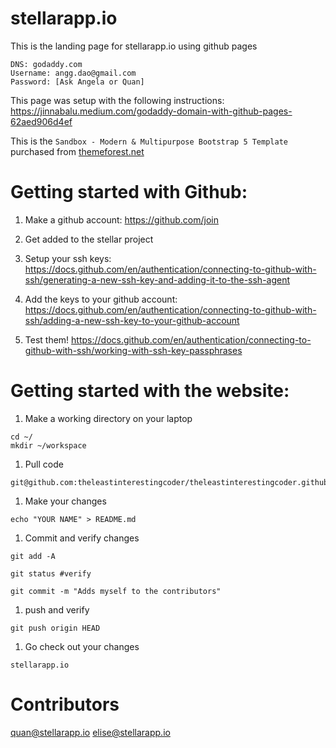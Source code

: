 stellarapp.io
========
This is the landing page for stellarapp.io using github pages

```
DNS: godaddy.com
Username: angg.dao@gmail.com
Password: [Ask Angela or Quan]
```

This page was setup with the following instructions:
https://jinnabalu.medium.com/godaddy-domain-with-github-pages-62aed906d4ef

This is the `Sandbox - Modern & Multipurpose Bootstrap 5 Template` purchased from [themeforest.net](https://themeforest.net/item/sandbox-modern-multipurpose-bootstrap-5-template/32441701)


Getting started with Github:
========
1. Make a github account: https://github.com/join

2. Get added to the stellar project

3. Setup your ssh keys: https://docs.github.com/en/authentication/connecting-to-github-with-ssh/generating-a-new-ssh-key-and-adding-it-to-the-ssh-agent

4. Add the keys to your github account: https://docs.github.com/en/authentication/connecting-to-github-with-ssh/adding-a-new-ssh-key-to-your-github-account

5. Test them! https://docs.github.com/en/authentication/connecting-to-github-with-ssh/working-with-ssh-key-passphrases


Getting started with the website:
=======

1. Make a working directory on your laptop
```
cd ~/
mkdir ~/workspace
```

1. Pull code
```
git@github.com:theleastinterestingcoder/theleastinterestingcoder.github.io.git

```

1. Make your changes

```
echo "YOUR NAME" > README.md
```

1. Commit and verify changes
```
git add -A

git status #verify

git commit -m "Adds myself to the contributors"
```

1. push and verify
```
git push origin HEAD
```

1. Go check out your changes
```
stellarapp.io
```

Contributors
=======
quan@stellarapp.io
elise@stellarapp.io

